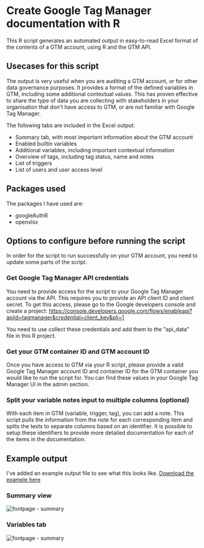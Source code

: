 # Create Google Tag Manager documentation with R

This R script generates an automated output in easy-to-read Excel format of the contents of a GTM account, using R and the GTM API.

## Usecases for this script

The output is very useful when you are auditing a GTM account, or for other data governance purposes.
It provides a format of the defined variables in GTM, including some additional contextual values. This has proven effective to share the type of data you are collecting with stakeholders in your organisation that don't have access to GTM, or are not familiar with Google Tag Manager.

The following tabs are included in the Excel output:
* Summary tab, with most important information about the GTM account
* Enabled builtin variables
* Additional variables, including important contextual information
* Overview of tags, including tag status, name and notes
* List of triggers
* List of users and user access level

## Packages used

The packages I have used are:
* googleAuthR
* openxlsx

## Options to configure before running the script

In order for the script to run successfully on your GTM account, you need to update some parts of the script.

### Get Google Tag Manager API credentials

You need to provide access for the script to your Google Tag Manager account via the API. This requires you to provide an API client ID and client secret. To get this access, please go to the Google developers console and create a project: https://console.developers.google.com/flows/enableapi?apiid=tagmanager&credential=client_key&pli=1

You need to use collect these credentials and add them to the "api_data" file in this R project.

### Get your GTM container ID and GTM account ID

Once you have access to GTM via your R script, please provide a valid Google Tag Manager account ID and container ID for the GTM container you would like to run the script for. You can find these values in your Google Tag Manager UI in the admin section.

### Split your variable notes input to multiple columns (optional)
With each item in GTM (variable, trigger, tag), you can add a note. This script pulls the information from the note for each corresponding item and splits the texts to separate columns based on an identifier. It is possible to setup these identifiers to provide more detailed documentation for each of the items in the documentation.

## Example output
I've added an example output file to see what this looks like.
[Download the example here](https://github.com/martijnvv/GTMDocumentationR/blob/master/Dummy%20inc_gtmDocumentation_2020-01-20.xlsx?raw=true)

### Summary view
![fontpage - summary](https://martijnvanvreeden.nl/img/example_output.PNG)

### Variables tab
![fontpage - summary](https://martijnvanvreeden.nl/img/example_output2.PNG)
